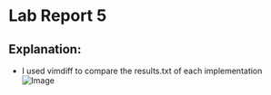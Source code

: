 # Lab Report 5

## Explanation:
- I used vimdiff to compare the results.txt of each implementation
![Image]()